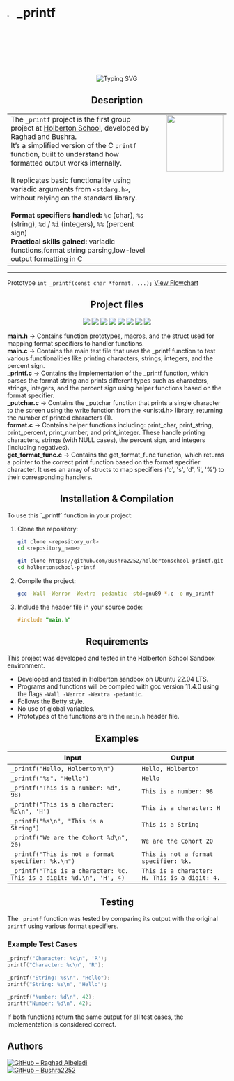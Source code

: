 # <a> <img src="https://upload.wikimedia.org/wikipedia/commons/thumb/1/18/C_Programming_Language.svg/1200px-C_Programming_Language.svg.png" width=3% heigth=3% ></img></a> _printf 
<p align="center">
  <img src="https://readme-typing-svg.herokuapp.com?center=true&size=28&duration=3000&pause=1000&color=36BCF7&width=435&lines=Welcome+to+_printf+Project!;Custom+C+Printf+Function;" alt="Typing SVG" />
</p>
  
<h2 align="center">Description</h2>
<table>
  <tr>
    <td style="text-align:left;">
      The <code>_printf</code> project is the first group project at <a href="https://www.holbertonschool.com/">Holberton School</a>, developed by Raghad and Bushra.<br>It’s a simplified version of the C <code>printf</code> function, built to understand how formatted output works internally.<br><br> 
      It replicates basic functionality using variadic arguments from <code>&lt;stdarg.h&gt;</code>, without relying on the standard library.<br><br>
      <strong>Format specifiers handled:</strong> <code>%c</code> (char), <code>%s</code> (string), <code>%d</code> / <code>%i</code> (integers), <code>%%</code> (percent sign)<br>
      <strong>Practical skills gained:</strong> variadic functions,format string parsing,low-level output formatting in C
    </td>
    <td style="width:150px; text-align:right; vertical-align:top;">
      <img src="https://github.com/user-attachments/assets/5f8d33ce-fed8-438a-935c-a9916afef26e" width="130">
    </td>
  </tr>
</table>

---

 Prototype     `int _printf(const char *format, ...);`                          [View Flowchart](https://github.com/Bushra2252/holbertonschool-printf/blob/3167a6d5069cd8df140589074a2f6ca67b2a804d/photo_2025-06-06_17-56-19.jpg)


<h2 align="center">Project files</h2>


<p align="center">
  <a href="#"><img src="https://img.shields.io/badge/_printf.c-blue?style=flat-square" /></a>
  <a href="#"><img src="https://img.shields.io/badge/_putchar.c-green?style=flat-square" /></a>
  <a href="#"><img src="https://img.shields.io/badge/format.c-purple?style=flat-square" /></a>
  <a href="#"><img src="https://img.shields.io/badge/get_format_func.c-orange?style=flat-square" /></a>
  <a href="#"><img src="https://img.shields.io/badge/main.h-red?style=flat-square" /></a>
  <a href="#"><img src="https://img.shields.io/badge/README.md-brightgreen?style=flat-square" /></a>
  <a href="#"><img src="https://img.shields.io/badge/man_3_printf-gray?style=flat-square" /></a>
  <a href="#"><img src="https://img.shields.io/badge/test/main.c-yellow?style=flat-square" /></a>
</p>


**main.h**             → Contains function prototypes, macros, and the struct used for mapping format specifiers to handler functions.  
**main.c**             → Contains the main test file that uses the _printf function to test various functionalities like printing characters, strings, integers, and the percent sign.  
**_printf.c**          → Contains the implementation of the _printf function, which parses the format string and prints different types such as characters, strings, integers, and the percent sign using helper functions based on the format specifier.  
**_putchar.c**         → Contains the _putchar function that prints a single character to the screen using the write function from the <unistd.h> library, returning the number of printed characters (1).  
**format.c**           → Contains helper functions including: print_char, print_string, print_percent, print_number, and print_integer. These handle printing characters, strings (with NULL cases), the percent sign, and integers (including negatives).  
**get_format_func.c**  → Contains the get_format_func function, which returns a pointer to the correct print function based on the format specifier character. It uses an array of structs to map specifiers ('c', 's', 'd', 'i', '%') to their corresponding handlers.


<h2 align="center">Installation & Compilation</h2>
To use this `_printf` function in your project:

1. Clone the repository:
   ```bash
   git clone <repository_url>
   cd <repository_name>
   
   git clone https://github.com/Bushra2252/holbertonschool-printf.git
   cd holbertonschool-printf
   ```
2. Compile the project:
   ```bash
   gcc -Wall -Werror -Wextra -pedantic -std=gnu89 *.c -o my_printf
   ```
3. Include the header file in your source code:
   ```c
   #include "main.h"
   ```

<h2 align="center">Requirements</h2> 

This project was developed and tested in the Holberton School Sandbox environment.

- Developed and tested in Holberton sandbox on Ubuntu 22.04 LTS.
- Programs and functions will be compiled with  gcc version 11.4.0 using the flags `-Wall -Werror -Wextra -pedantic`.
- Follows the Betty style.
- No use of global variables.
- Prototypes of the functions are in the `main.h` header file.

<h2 align="center">Examples</h2>

<table>
  <thead>
    <tr>
      <th>Input</th>
      <th>Output</th>
    </tr>
  </thead>
  <tbody>
    <tr>
      <td><code>_printf("Hello, Holberton\n")</code></td>
      <td><code>Hello, Holberton</code></td>
    </tr>
    <tr>
      <td><code>_printf("%s", "Hello")</code></td>
      <td><code>Hello</code></td>
    </tr>
    <tr>
      <td><code>_printf("This is a number: %d", 98)</code></td>
      <td><code>This is a number: 98</code></td>
    </tr>
    <tr>
      <td><code>_printf("This is a character: %c\n", 'H')</code></td>
      <td><code>This is a character: H</code></td>
    </tr>
    <tr>
      <td><code>_printf("%s\n", "This is a String")</code></td>
      <td><code>This is a String</code></td>
    </tr>
    <tr>
      <td><code>_printf("We are the Cohort %d\n", 20)</code></td>
      <td><code>We are the Cohort 20</code></td>
    </tr>
    <tr>
      <td><code>_printf("This is not a format specifier: %k.\n")</code></td>
      <td><code>This is not a format specifier: %k.</code></td>
    </tr>
    <tr>
      <td><code>_printf("This is a character: %c. This is a digit: %d.\n", 'H', 4)</code></td>
      <td><code>This is a character: H. This is a digit: 4.</code></td>
    </tr>
  </tbody>
</table>

<h2 align="center">Testing</h2>

The `_printf` function was tested by comparing its output with the original `printf` using various format specifiers.

### Example Test Cases 

```c
_printf("Character: %c\n", 'R');
printf("Character: %c\n", 'R');

_printf("String: %s\n", "Hello");
printf("String: %s\n", "Hello");

_printf("Number: %d\n", 42);
printf("Number: %d\n", 42);
```
If both functions return the same output for all test cases, the implementation is considered correct.

##  Authors

[![GitHub – Raghad Albeladi](https://img.shields.io/badge/GitHub-Raghad_Albeladi1-lightblue?style=flat-square&logo=github)](https://github.com/RaghadAlbeladi1)  
[![GitHub – Bushra2252](https://img.shields.io/badge/GitHub-Bushra2252-lightblue?style=flat-square&logo=github)](https://github.com/Bushra2252)
